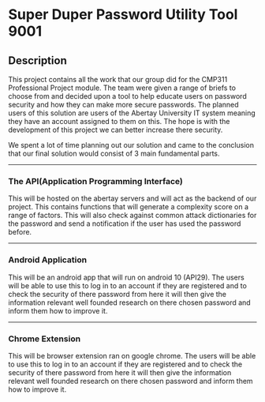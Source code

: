 # Super Duper Password Utility Tool 9001

## Description

This project contains all the work that our group did for the CMP311 Professional Project module. The team were given a range of briefs to choose from and decided upon a tool to help educate users on password security and how they can make more secure passwords. The planned users of this solution are users of the Abertay University IT system meaning they have an account assigned to them on this. The hope is with the development of this project we can better increase there security.

We spent a lot of time planning out our solution and came to the conclusion that our final solution would consist of 3 main fundamental parts. 

---
### The API(Application Programming Interface)
This will be hosted on the abertay servers and will act as the backend of our project. This contains functions that will generate a complexity score on a range of factors. This will also check against common attack dictionaries for the password and send a notification if the user has used the password before.

---
### Android Application
This will be an android app that will run on android 10 (API29). The users will be able to use this to log in to an account if they are registered and to check the security of there password from here it will then give the information relevant well founded research on there chosen password and inform them how to improve it.

---
### Chrome Extension
This will be  browser extension ran on google chrome. The users will be able to use this to log in to an account if they are registered and to check the security of there password from here it will then give the information relevant well founded research on there chosen password and inform them how to improve it.

